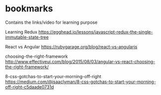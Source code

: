 # bookmarks

Contains the links/video for learning purpose

Learning Redux
https://egghead.io/lessons/javascript-redux-the-single-immutable-state-tree

React vs Angular
https://rubygarage.org/blog/react-vs-angularjs

choosing-the-right-framework
http://www.effectiveui.com/blog/2015/08/03/angular-vs-react-choosing-the-right-framework/

8-css-gotchas-to-start-your-morning-off-right
https://medium.com/@isaaclyman/8-css-gotchas-to-start-your-morning-off-right-c5daade0731d

